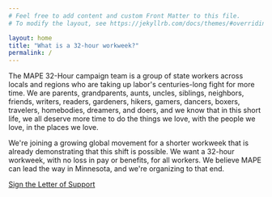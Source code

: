 ```yaml
---
# Feel free to add content and custom Front Matter to this file.
# To modify the layout, see https://jekyllrb.com/docs/themes/#overriding-theme-defaults

layout: home
title: "What is a 32-hour workweek?"
permalink: /
---
```


The MAPE 32-Hour campaign team is a group of state workers across locals and regions who are taking up labor's centuries-long fight for more time. We are parents, grandparents, aunts, uncles, siblings, neighbors, friends, writers, readers, gardeners, hikers, gamers, dancers, boxers, travelers, homebodies, dreamers, and doers, and we know that in this short life, we all deserve more time to do the things we love, with the people we love, in the places we love. 

We're joining a growing global movement for a shorter workweek that is already demonstrating that this shift is possible. We want a 32-hour workweek, with no loss in pay or benefits, for all workers. We believe MAPE can lead the way in Minnesota, and we're organizing to that end. 

[Sign the Letter of Support](https://docs.google.com/forms/d/e/1FAIpQLSdSO3hfpis1Ed5TYIZgJYg8GaNFkJn_xzQCI9243oPY_lGntQ/viewform?usp=sf_link)